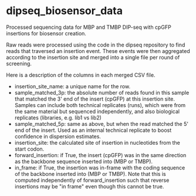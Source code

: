 # dipseq_biosensor_data
Processed sequencing data for MBP and TMBP DIP-seq with cpGFP insertions for biosensor creation.

Raw reads were processed using the code in the dipseq repository to find reads that traversed an insertion event. These events were then aggregated according to the insertion site and merged into a single file per round of screening.

Here is a description of the columns in each merged CSV file.
* insertion_site_name: a unique name for the row.
* sample_matched_3p: the absolute number of reads found in this sample that matched the 3' end of the insert (cpGFP) at this insertion site. Samples can include both technical replicates (runs), which were from the same material but sequenced independently, and also biological replicates (libraries, e.g. lib1 vs lib2)
* sample_matched_5p: same as above, but when the read matched the 5' end of the insert. Used as an internal technical replicate to boost confidence in dispersion estimates.
* insertion_site: the calculated site of insertion in nucleotides from the start codon.
* forward_insertion: if True, the insert (cpGFP) was in the same direction as the backbone sequence inserted into (MBP or TMBP).
* in_frame: if True, the insertion was in-frame with the coding sequence of the backbone inserted into (MBP or TMBP). Note that this is computed independently of forward_insertion such that reverse insertions may be "in frame" even though this cannot be true.
